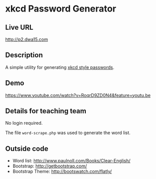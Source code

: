 # xkcd Password Generator

## Live URL
<http://p2.dwa15.com>

## Description
A simple utility for generating [xkcd style passwords](http://xkcd.com/936/).

## Demo
<https://www.youtube.com/watch?v=RoqrD9ZD0N4&feature=youtu.be>

## Details for teaching team
No login required.

The file `word-scrape.php` was used to generate the word list.

## Outside code
* Word list: http://www.paulnoll.com/Books/Clear-English/
* Bootstrap: http://getbootstrap.com/
* Bootstrap Theme: http://bootswatch.com/flatly/
